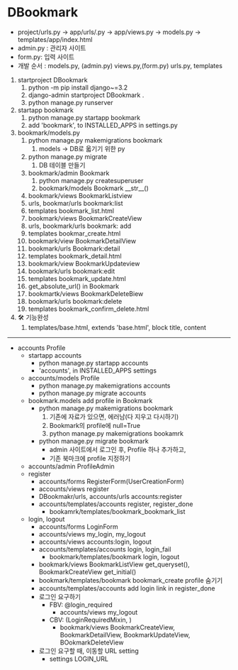 # DBookmark
- project/urls.py -> app/urls/.py -> app/views.py -> models.py -> templates/app/index.html
- admin.py : 관리자 사이트
- form.py: 입력 사이트
- 개발 순서 : models.py, (admin.py) views.py,(form.py) urls.py, templates
1. startproject DBookmark
   1. python -m pip install django~=3.2
   2. django-admin startproject DBookmark .
   3. python manage.py runserver
2. startapp bookmark
   1. python manage.py startapp bookmark
   2. add 'bookmark', to INSTALLED_APPS in settings.py
3. bookmark/models.py
   1. python manage.py makemigrations bookmark
      1. models -> DB로 옯기기 위한 py
   2. python manage.py migrate
      1. DB 테이블 만들기
   3. bookmark/admin Bookmark
      1. python manage.py createsuperuser
      2. bookmark/models Bookmark \_\_str__()
   4. bookmark/views BookmarkListview
   5. urls, bookmar/urls bookmark:list
   6. templates bookmark_list.html
   7. bookmark/views BookmarkCreateView
   8. urls, bookmark/urls bookmark: add
   9. templates bookmar_create.html
   10. bookmark/view BookmarkDetailView
   11. bookmark/urls Bookmark:detail
   12. templates bookmark_detail.html
   13. bookmark/view BookmarkUpdateview
   14. bookmark/urls bookmark:edit
   15. templates bookmark_update.html
   16. get_absolute_url() in Bookmark
   17. bookmartk/views BookmarkDeleteBiew
   18. bookmark/urls bookmark:delete
   19. templates bookmark_confirm_delete.html
4. 🛠 기능완성
   1. templates/base.html, extends 'base.html', block title, content
---
- accounts Profile
   - startapp accounts
     - python manage.py startapp accounts
     - 'accounts', in INSTALLED_APPS settings
   - accounts/models Profile
     - python manage.py makemigrations accounts
     - python manage.py migrate accounts
   - bookmark.models add profile in Bookmark
     - python manage.py makemigrations bookmark
         1. 기존에 자료가 있으면, 에러남(다 지우고 다시하기)
         2. Bookmark의 profile에 null=True
         3. python manage.py makemigrations bookamrk
     - python manage.py migrate bookmark
       - admin 사이트에서 로그인 후, Profile 하나 추가하고,
       - 기존 북마크에 profile 지정하기
   - accounts/admin ProfileAdmin
   - register
     - accounts/forms RegisterForm(UserCreationForm)
     - accounts/views register
     - DBookmakr/urls, accounts/urls accounts:register
     - accounts/templates/accounts register, register_done
       - bookamrk/templates/bookmark_bookmark_list
   - login, logout
     - accounts/forms LoginForm
     - accounts/views my_login, my_logout
     - accounts/views accounts:login, logout   
     - accounts/templates/accounts login, login_fail
       - bookmark/templates/bookmark login, logout
     - bookmark/views BookmarkListView get_queryset(), BookmarkCreateView get_initial()
     - bookmark/templates/bookmark bookmark_create profile 숨기기
     - accounts/templates/accounts add login link in register_done
     - 로그인 요구하기
       - FBV: @login_required
         - accounts/views my_logout
       - CBV: (LoginRequiredMixin, )
         - bookmark/views BookmarkCreateView, BookmarkDetailView, BookmarkUpdateView, BOokmarkDeleteView
     - 로그인 요구할 때, 이동할 URL setting
       - settings LOGIN_URL


